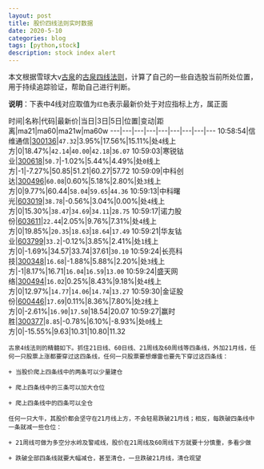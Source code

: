 ```yaml
---
layout: post
title: 股价四线法则实时数据
date: 2020-5-10
categories: blog
tags: [python,stock]
description: stock index alert
---
```



本文根据雪球大v[古泉](https://xueqiu.com/u/7148646888)的[古泉四线法则](https://xueqiu.com/7148646888/130498192)，计算了自己的一些自选股当前所处位置，用于持续追踪验证，帮助自己进行判断。

**说明**：下表中4线对应取值为`红色`表示最新价处于对应指标上方，属正面

时间|名称|代码|最新价|当日|3日|5日|位置|变动|距离|ma21|ma60|ma21w|ma60w
---|---|---|---|---|---|---|---|---
10:58:54|信维通信|[300136](https://xueqiu.com/S/SZ300136)|`47.32`|3.95%|17.56%|15.11%|处`4`线上方|0|18.47%|`42.14`|`40.00`|`42.18`|`36.07`
10:59:03|寒锐钴业|[300618](https://xueqiu.com/S/SZ300618)|`50.7`|-1.02%|5.44%|4.49%|处`0`线上方|-1|-7.27%|50.85|51.21|60.27|57.72
10:59:09|中科创达|[300496](https://xueqiu.com/S/SZ300496)|`60.08`|0.60%|5.18%|2.80%|处`3`线上方|0|9.77%|60.44|`58.04`|`59.65`|`44.36`
10:59:13|中科曙光|[603019](https://xueqiu.com/S/SH603019)|`38.78`|-0.56%|3.04%|0.00%|处`4`线上方|0|15.30%|`38.47`|`34.69`|`34.11`|`28.75`
10:59:17|诺力股份|[603611](https://xueqiu.com/S/SH603611)|`22.44`|2.05%|9.76%|7.31%|处`4`线上方|0|19.85%|`20.35`|`18.63`|`18.64`|`17.49`
10:59:21|华友钴业|[603799](https://xueqiu.com/S/SH603799)|`33.2`|-0.12%|3.85%|2.41%|处`1`线上方|0|-1.69%|34.57|33.74|37.61|`30.10`
10:59:24|长亮科技|[300348](https://xueqiu.com/S/SZ300348)|`16.68`|-1.88%|5.88%|2.20%|处`3`线上方|-1|8.17%|16.71|`16.04`|`16.59`|`13.00`
10:59:24|盛天网络|[300494](https://xueqiu.com/S/SZ300494)|`16.02`|0.25%|8.43%|9.18%|处`4`线上方|0|12.97%|`14.77`|`14.06`|`14.74`|`13.27`
10:59:30|金证股份|[600446](https://xueqiu.com/S/SH600446)|`17.69`|0.11%|8.36%|7.80%|处`2`线上方|0|-2.61%|`16.90`|`17.50`|18.54|20.07
10:59:27|赢时胜|[300377](https://xueqiu.com/S/SZ300377)|`8.85`|-0.78%|6.10%|-8.93%|处`0`线上方|0|-15.55%|9.63|10.31|10.80|11.32

```
古泉4线法则的精髓如下。抓住21日线、60日线、21周线及60周线等四条线，外加21月线，任何一只股票上涨都要穿过这四条线，任何一只股票要想爆雷也要先下穿过这四条线：

+ 当股价爬上四条线中的两条可以少量建仓

+ 爬上四条线中的三条可以加大仓位

+ 爬上四条线中的四条可以全仓

任何一只大牛，其股价都会坚守在21月线上方，不会轻易跌破21月线；相反，每跌破四条线中一条就减一些仓位：

+ 21周线可做为多空分水岭及警戒线，股价在21周线及60周线下方就要十分慎重，多看少做

+ 跌破全部四条线就要大幅减仓，甚至清仓，一旦跌破21月线，清仓观望
```
